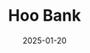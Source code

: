 ---
layout: Post
title: Hoo Bank
description: Personal showcase project built in React and Vite. Tailwind used for CSS.
date: '2025-01-20'
tags:
  - react
  - vite
  - tailwind
logo:
  src: /projects/hoo-bank/logo.png
  width: 500          
  height: 250         
images:
  - src: /projects/hoo-bank/aa.png
  - src: /projects/hoo-bank/bank-ivory.vercel.app_.png
  - src: /projects/hoo-bank/bank-ivory.vercel.app_ (1).png
  - src: /projects/hoo-bank/bank-ivory.vercel.app_ (2).png
  - src: /projects/hoo-bank/bank-ivory.vercel.app_ (3).png
---
